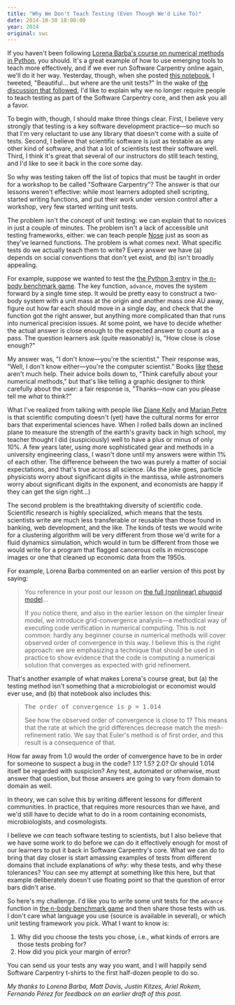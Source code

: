 ```yaml
---
title: "Why We Don't Teach Testing (Even Though We'd Like To)"
date: 2014-10-30 18:00:00
year: 2014
original: swc
---
```

<p>
  If you haven't been following
  <a href="https://github.com/numerical-mooc/numerical-mooc/wiki">Lorena Barba's course on numerical methods in Python</a>,
  you should.
  It's a great example of how to use emerging tools to teach more effectively,
  and if we ever run Software Carpentry online again,
  we'll do it her way.
  Yesterday,
  though,
  when she posted <a href="http://nbviewer.ipython.org/github/numerical-mooc/numerical-mooc/blob/master/lessons/03_wave/03_03_aBetterModel.ipynb">this notebook</a>,
  I tweeted,
  "Beautiful... but where are the unit tests?"
  In the wake of
  <a href="https://twitter.com/lorenaabarba/status/527149484942585856">the discussion that followed</a>,
  I'd like to explain why we no longer require people to teach testing as part of the Software Carpentry core,
  and then ask you all a favor.
</p>
<p>
  To begin with,
  though,
  I should make three things clear.
  First,
  I believe very strongly that testing is a key software development practice&mdash;so much so that
  I'm very reluctant to use any library that doesn't come with a suite of tests.
  Second,
  I believe that scientific software is just as testable as any other kind of software,
  and that a lot of scientists test their software well.
  Third,
  I think it's great that several of our instructors do still teach testing,
  and I'd like to see it back in the core some day.
</p>
<p>
  So why was testing taken off the list of topics that must be taught
  in order for a workshop to be called "Software Carpentry"?
  The answer is that our lessons weren't effective:
  while most learners adopted shell scripting,
  started writing functions,
  and put their work under version control after a workshop,
  very few started writing unit tests.
</p>
<p>
  The problem isn't the concept of unit testing:
  we can explain that to novices in just a couple of minutes.
  The problem isn't a lack of accessible unit testing frameworks, either:
  we can teach people <a href="https://github.com/nose-devs/nose">Nose</a>
  just as soon as they've learned functions.
  The problem is what comes next.
  What specific tests do we actually teach them to write?
  Every answer we have
  (a) depends on social conventions that don't yet exist, and
  (b) isn't broadly appealing.
</p>
<p>
  For example,
  suppose we wanted to test the
  <a href="http://benchmarksgame.alioth.debian.org/u32/program.php?test=nbody&lang=python3&id=1">the Python 3 entry</a>
  in <a href="http://benchmarksgame.alioth.debian.org/u32/performance.php?test=nbody">the n-body benchmark game</a>.
  The key function,
  <code>advance</code>,
  moves the system forward by a single time step.
  It would be pretty easy to construct a two-body system
  with a unit mass at the origin
  and another mass one AU away,
  figure out how far each should move in a single day,
  and check that the function got the right answer,
  but anything more complicated than that runs into numerical precision issues.
  At some point,
  we have to decide whether the actual answer
  is close enough to the expected answer
  to count as a pass.
  The question learners ask (quite reasonably) is,
  "How close is close enough?"
</p>
<p>
  My answer was,
  "I don't know&mdash;you're the scientist."
  Their response was,
  "Well, I don't know either&mdash;you're the computer scientist."
  Books
  <a href="http://www.amazon.com/Writing-Scientific-Software-Guide-Style/dp/0521675952/">like</a>
  <a href="http://www.amazon.com/Accuracy-Reliability-Scientific-Computing-Environments/dp/0898715849/">these</a>
  aren't much help.
  Their advice boils down to,
  "Think carefully about your numerical methods,"
  but that's like telling a graphic designer to think carefully about the user:
  a fair response is, "Thanks&mdash;now can you please tell me <em>what</em> to think?"
</p>
<p>
  What I've realized from talking with people
  like <a href="http://www.rmc.ca/aca/mcs-mi/per/kelly-d-eng.php">Diane Kelly</a>
  and <a href="http://mcs.open.ac.uk/mp8/">Marian Petre</a>
  is that scientific computing doesn't (yet) have the cultural norms for error bars
  that experimental sciences have.
  When I rolled balls down an inclined plane
  to measure the strength of the earth's gravity back in high school,
  my teacher thought I did (suspiciously) well to have a plus or minus of only 10%.
  A few years later,
  using more sophisticated gear and methods in a university engineering class,
  I wasn't done until my answers were within 1% of each other.
  The difference between the two was purely a matter of social expectations,
  and that's true across all science.
  (As the joke goes,
  particle physicists worry about significant digits in the mantissa,
  while astronomers worry about significant digits in the exponent,
  and economists are happy if they can get the sign right...)
</p>
<p>
  The second problem is the breathtaking diversity of scientific code.
  Scientific research is highly specialized,
  which means that the tests scientists write are much less transferable or reusable
  than those found in banking, web development, and the like.
  The kinds of tests we would write for a clustering algorithm
  will be very different from those we'd write for a fluid dynamics simulation,
  which would in turn be different from those we would write for
  a program that flagged cancerous cells in microscope images
  or one that cleaned up economic data from the 1950s.
</p>
<p>
  For example,
  Lorena Barba commented on an earlier version of this post by saying:
</p>
<blockquote>
  <p>
    You reference in your post our lesson on
    <a href="http://nbviewer.ipython.org/github/numerical-mooc/numerical-mooc/blob/master/lessons/01_phugoid/01_03_PhugoidFullModel.ipynb">the full (nonlinear) phugoid model</a>...
  </p>
  <p>
    If you notice there,
    and also in the earlier lesson on the simpler linear model,
    we introduce grid-convergence analysis&mdash;a
    methodical way of executing code verification in numerical computing.
    This is not common:
    hardly any beginner course in numerical methods will cover observed order of convergence in this way.
    I believe this is the right approach:
    we are emphasizing a technique that should be used in practice to show evidence that
    the code is computing a numerical solution that converges as expected with grid refinement. 
  </p>
</blockquote>
<p>
  That's another example of what makes Lorena's course great,
  but (a) the testing method isn't something that a microbiologist or economist would ever use,
  and (b) that notebook also includes this:
</p>
<blockquote>
  <pre>The order of convergence is p = 1.014</pre>
  <p>
    See how the observed order of convergence is close to 1?
    This means that the rate at which the grid differences decrease match the mesh-refinement ratio.
    We say that Euler's method is of first order,
    and this result is a consequence of that.
  </p>
</blockquote>
<p>
  How far away from 1.0 would the order of convergence have to be
  in order for someone to suspect a bug in the code?
  1.1? 1.5? 2.0?
  Or should 1.014 itself be regarded with suspicion?
  Any test, automated or otherwise,
  must answer that question,
  but those answers are going to vary from domain to domain as well.
</p>
<p>
  In theory,
  we can solve this by writing different lessons for different communities.
  In practice,
  that requires more resources than we have,
  and we'd still have to decide what to do
  in a room containing economists, microbiologists, and cosmologists.
</p>
<p>
  I believe we <em>can</em> teach software testing to scientists,
  but I also believe that we have some work to do
  before we can do it effectively enough for most of our learners
  to put it back in Software Carpentry's core.
  What we can do to bring that day closer is
  start amassing examples of tests from different domains
  that include explanations of <em>why</em>:
  why these tests,
  and why these tolerances?
  You can see my attempt at something like this here,
  but that example deliberately doesn't use floating point
  so that the question of error bars didn't arise.
</p>
<p>
  So here's my challenge.
  I'd like you to write some unit tests for the <code>advance</code> function
  in <a href="http://benchmarksgame.alioth.debian.org/u32/performance.php?test=nbody">the n-body benchmark game</a>
  and then share those tests with us.
  I don't care what language you use (source is available in several),
  or which unit testing framework you pick.
  What I want to know is:
</p>
<ol>
  <li>
    Why did you choose the tests you chose,
    i.e.,
    what kinds of errors are those tests probing for?
  </li>
  <li>
    How did you pick your margin of error?
  </li>
</ol>
<p>
  You can send us your tests any way you want,
  and I will happily send Software Carpentry t-shirts
  to the first half-dozen people to do so.
</p>
<p>
  <em>
    My thanks to Lorena Barba, Matt Davis, Justin Kitzes, Ariel Rokem, Fernando P&eacute;rez
    for feedback on an earlier draft of this post.
  </em>
</p>
